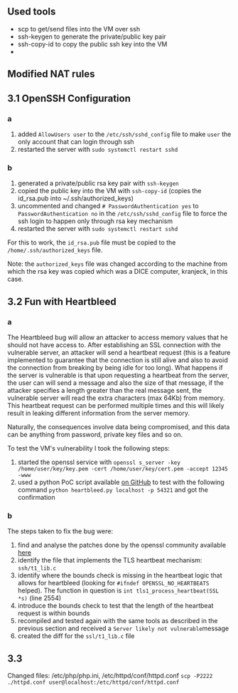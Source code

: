 ## Used tools
<!-- linux packages, browser plugins, ... -->
* scp to get/send files into the VM over ssh
* ssh-keygen to generate the private/public key pair
* ssh-copy-id to copy the public ssh key into the VM
* 
## Modified NAT rules
<!-- configurable in the VB machine settings > network -->

## 3.1 OpenSSH Configuration
### a
1. added `AllowUsers user` to the `/etc/ssh/sshd_config` file to make `user` the only account that can login through ssh
2. restarted the server with `sudo systemctl restart sshd`

### b
1. generated a private/public rsa key pair with `ssh-keygen`
2. copied the public key into the VM with `ssh-copy-id` (copies the id_rsa.pub into ~/.ssh/authorized_keys)
3. uncommented and changed  `# PasswordAuthentication yes` to `PasswordAuthentication no` in the `/etc/ssh/sshd_config` file to force the ssh login to happen only through rsa key mechanism
4. restarted the server with `sudo systemctl restart sshd`

For this to work, the `id_rsa.pub` file must be copied to the `/home/.ssh/authorized_keys` file. 

Note: the `authorized_keys` file was changed according to the machine from which the rsa key was copied which was a DICE computer, kranjeck, in this case. 

## 3.2 Fun with Heartbleed
### a
The Heartbleed bug will allow an attacker to access memory values that he should not have access to.
After establishing an SSL connection with the vulnerable server, an attacker will send a heartbeat request (this is a feature implemented to guarantee that the connection is still alive and also to avoid the connection from breaking by being idle for too long). What happens if the server is vulnerable is that upon requesting a heartbeat from the server, the user can will send a message and also the size of that message, if the attacker specifies a length greater than the real message sent, the vulnerable server will read the extra characters (max 64Kb) from memory. This heartbeat request can be performed multiple times and this will likely result in leaking different information from the server memory. 

Naturally, the consequences involve data being compromised, and this data can be anything from password, private key files and so on. 

To test the VM's vulnerability I took the following steps:
1. started the openssl service with `openssl s_server -key /home/user/key/key.pem -cert /home/user/key/cert.pem -accept 12345 -www`
2. used a python PoC script available [on GitHub](https://github.com/ctfs/write-ups-2014/blob/master/plaid-ctf-2014/heartbleed/heartbleed.py) to test with the following command `python heartbleed.py localhost -p 54321` and got the confirmation

### b
The steps taken to fix the bug were:
1. find and analyse the patches done by the openssl community available [here](https://github.com/openssl/openssl/commit/96db9023b881d7cd9f379b0c154650d6c108e9a3)
2. identify the file that implements the TLS heartbeat mechanism: `ssh/t1_lib.c`
3. identify where the bounds check is missing in the heartbeat logic that allows for heartbleed (looking for `#ifndef OPENSSL_NO_HEARTBEATS` helped). The function in question is `int tls1_process_heartbeat(SSL *s)` (line 2554)
4. introduce the bounds check to test that the length of the heartbeat request is within bounds
5. recompiled and tested again with the same tools as described in the previous section and received a `Server likely not vulnerable`message
6. created the diff for the `ssl/t1_lib.c` file


## 3.3 

Changed files: /etc/php/php.ini, /etc/httpd/conf/httpd.conf
`scp -P2222 ./httpd.conf user@localhost:/etc/httpd/conf/httpd.conf`
